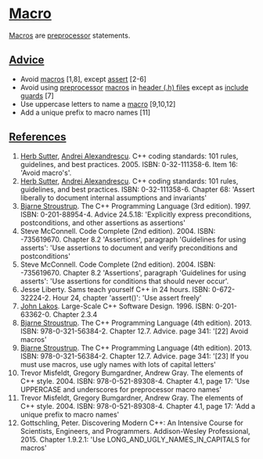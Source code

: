 # [Macro](CppMacro.md)

[Macros](CppMacro.md) are [preprocessor](CppPreprocessor.md)
statements.

## [Advice](CppAdvice.md)

-   Avoid [macros](CppMacro.md) [1,8], except [assert](CppAssert.md)
    [2-6]
-   Avoid using [preprocessor](CppPreprocessor.md)
    [macros](CppMacro.md) in [header (.h) files](CppHeaderFile.md)
    except as [include guards](CppIncludeGuard.md) [7]
-   Use uppercase letters to name a [macro](CppMacro.md) [9,10,12]
-   Add a unique prefix to macro names [11]

## [References](CppReferences.md)

1.  [Herb Sutter](CppHerbSutter.md), [Andrei
    Alexandrescu](CppAndreiAlexandrescu.md). C++ coding standards: 101
    rules, guidelines, and best practices. 2005. ISBN: 0-32-111358-6. Item 16: 'Avoid macro's'.
2.  [Herb Sutter](CppHerbSutter.md), [Andrei
    Alexandrescu](CppAndreiAlexandrescu.md). C++ coding standards: 101
    rules, guidelines, and best practices. ISBN: 0-32-111358-6. Chapter 68: 'Assert liberally to document internal assumptions and
    invariants'
3.  [Bjarne Stroustrup](CppBjarneStroustrup.md). The C++ Programming
    Language (3rd edition). 1997. ISBN: 0-201-88954-4. Advice 24.5.18:
    'Explicitly express preconditions, postconditions, and other
    assertions as assertions'
4.  Steve McConnell. Code Complete (2nd edition). 2004. ISBN: -735619670. Chapter 8.2 'Assertions', paragraph 'Guidelines
    for using asserts': 'Use assertions to document and verify
    preconditions and postconditions'
5.  Steve McConnell. Code Complete (2nd edition). 2004. ISBN: -735619670. Chapter 8.2 'Assertions', paragraph 'Guidelines
    for using asserts': 'Use assertions for conditions that should
    never occur'.
6.  Jesse Liberty. Sams teach yourself C++ in 24 hours.
    ISBN: 0-672-32224-2. Hour 24, chapter 'assert()': 'Use assert
    freely'
7.  [John Lakos](CppJohnLakos.md). Large-Scale C++ Software Design. 1996. ISBN: 0-201-63362-0. Chapter 2.3.4
8.  [Bjarne Stroustrup](CppBjarneStroustrup.md). The C++ Programming
    Language (4th edition). 2013. ISBN: 978-0-321-56384-2. Chapter 12.7.
    Advice. page 341: '\[22\] Avoid macros'
9.  [Bjarne Stroustrup](CppBjarneStroustrup.md). The C++ Programming
    Language (4th edition). 2013. ISBN: 978-0-321-56384-2. Chapter 12.7.
    Advice. page 341: '\[23\] If you must use macros, use ugly names
    with lots of capital letters'
10. Trevor Misfeldt, Gregory Bumgardner, Andrew Gray. The elements of
    C++ style. 2004. ISBN: 978-0-521-89308-4. Chapter 4.1, page 17: 'Use
    UPPERCASE and underscores for preprocessor macro names'
11. Trevor Misfeldt, Gregory Bumgardner, Andrew Gray. The elements of
    C++ style. 2004. ISBN: 978-0-521-89308-4. Chapter 4.1, page 17: 'Add
    a unique prefix to macro names'
12. Gottschling, Peter. Discovering Modern C++: An Intensive Course for Scientists, Engineers, and Programmers. Addison-Wesley Professional, 2015.
    Chapter 1.9.2.1: 'Use LONG_AND_UGLY_NAMES_IN_CAPITALS for macros'
